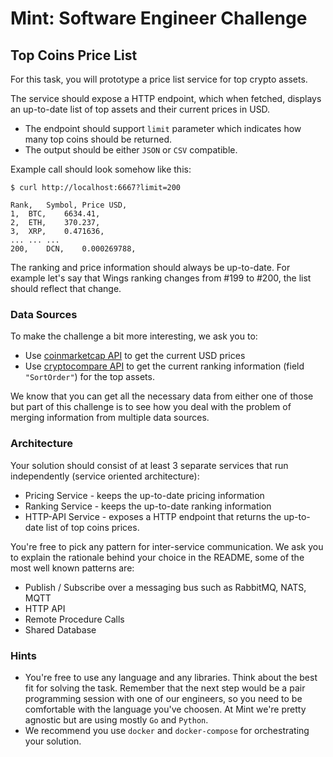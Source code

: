 # Mint: Software Engineer Challenge

## Top Coins Price List

For this task, you will prototype a price list service for top crypto assets.

The service should expose a HTTP endpoint, which when fetched, displays an up-to-date list of top assets and their current prices in USD.

* The endpoint should support `limit` parameter which indicates how many top coins should be returned.
* The output should be either `JSON` or `CSV` compatible.

Example call should look somehow like this:

```
$ curl http://localhost:6667?limit=200

Rank,	Symbol,	Price USD,
1,	BTC,	6634.41,
2,	ETH,	370.237,
3,	XRP,	0.471636,
...	...	...
200,	DCN,	0.000269788,
```

The ranking and price information should always be up-to-date. For example let's say that Wings ranking changes from #199 to #200, the list should reflect that change.

### Data Sources

To make the challenge a bit more interesting, we ask you to:

* Use [coinmarketcap API](https://coinmarketcap.com/api/) to get the current USD prices
* Use [cryptocompare API](https://www.cryptocompare.com/api#-api-data-coinlist-) to get the current ranking information (field `"SortOrder"`) for the top assets.

We know that you can get all the necessary data from either one of those but part of this challenge is to see how you deal with the problem of merging information from multiple data sources.

### Architecture

Your solution should consist of at least 3 separate services that run independently (service oriented architecture):

* Pricing Service - keeps the up-to-date pricing information
* Ranking Service - keeps the up-to-date ranking information
* HTTP-API Service - exposes a HTTP endpoint that returns the up-to-date list of top coins prices.

You're free to pick any pattern for inter-service communication. We ask you to explain the rationale behind your choice in the README, some of the most well known patterns are:

* Publish / Subscribe over a messaging bus such as RabbitMQ, NATS, MQTT
* HTTP API
* Remote Procedure Calls
* Shared Database

### Hints

- You're free to use any language and any libraries. Think about the best fit for solving the task. Remember that the next step would be a pair programming session with one of our engineers, so you need to be comfortable with the language you've choosen. At Mint we're pretty agnostic but are using mostly `Go` and `Python`.
- We recommend you use `docker` and `docker-compose` for orchestrating your solution.
